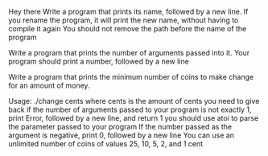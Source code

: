 Hey there
Write a program that prints its name, followed by a new line.
If you rename the program, it will print the new name, without having to compile it again
You should not remove the path before the name of the program

Write a program that prints the number of arguments passed into it.
Your program should print a number, followed by a new line

Write a program that prints the minimum number of coins to make change for an amount of money.

Usage: ./change cents
where cents is the amount of cents you need to give back
if the number of arguments passed to your program is not exactly 1, print Error, followed by a new line, and return 1
you should use atoi to parse the parameter passed to your program
If the number passed as the argument is negative, print 0, followed by a new line
You can use an unlimited number of coins of values 25, 10, 5, 2, and 1 cent
